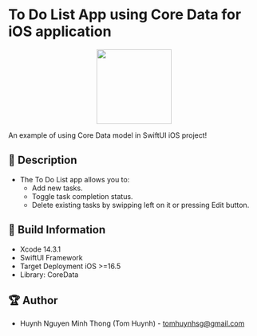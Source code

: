 # To Do List App using Core Data for iOS application

<p align="center">
  <img width="150" src="https://i.imgur.com/TcBTGlb.png">
</p>

An example of using Core Data model in SwiftUI iOS project!

## 📖 Description

- The To Do List app allows you to:
  - Add new tasks.
  - Toggle task completion status.
  - Delete existing tasks by swipping left on it or pressing Edit button.

## 🔧 Build Information
- Xcode 14.3.1
- SwiftUI Framework
- Target Deployment iOS >=16.5
- Library: CoreData

## 🏆 Author
- Huynh Nguyen Minh Thong (Tom Huynh) - tomhuynhsg@gmail.com
